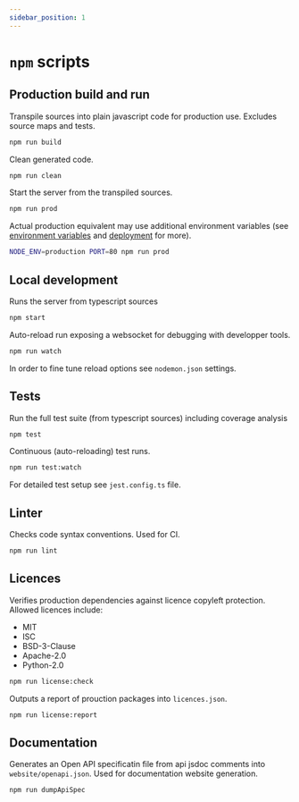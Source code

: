 ```yaml
---
sidebar_position: 1
---
```


# `npm` scripts

## Production build and run

Transpile sources into plain javascript code for production use. Excludes source maps and tests.
```sh
npm run build
```

Clean generated code.
```sh
npm run clean
```

Start the server from the transpiled sources.
```sh
npm run prod
```

Actual production equivalent may use additional environment variables (see [environment variables](./configuration#environment-variables) and [deployment](./deployment) for more).
```sh
NODE_ENV=production PORT=80 npm run prod
```

## Local development

Runs the server from typescript sources
```sh
npm start
```

Auto-reload run exposing a websocket for debugging with developper tools.
```sh
npm run watch
```

In order to fine tune reload options see `nodemon.json` settings.


## Tests

Run the full test suite (from typescript sources) including coverage analysis
```sh
npm test
```

Continuous (auto-reloading) test runs.
```sh
npm run test:watch
```

For detailed test setup see `jest.config.ts` file.

## Linter

Checks code syntax conventions. Used for CI.
```sh
npm run lint
```

## Licences

Verifies production dependencies against licence copyleft protection. Allowed licences include:
- MIT
- ISC
- BSD-3-Clause
- Apache-2.0
- Python-2.0

```sh
npm run license:check
```

Outputs a report of prouction packages into `licences.json`.
```sh
npm run license:report
```

## Documentation

Generates an Open API specificatin file from api jsdoc comments into `website/openapi.json`. Used for documentation website generation.

```sh
npm run dumpApiSpec
```